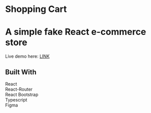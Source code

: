 # Shopping Cart
# A simple fake React e-commerce store 

Live demo here: <a href = "https://tryphena101.github.io/e-cart/">LINK</a>

## Built With 

React <br>
React-Router <br>
React Bootstrap <br>
Typescript <br>
Figma
